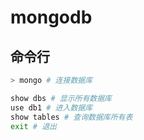 # mongodb

## 命令行

```bash
> mongo # 连接数据库

show dbs # 显示所有数据库
use db1 # 进入数据库
show tables # 查询数据库所有表
exit # 退出
```

